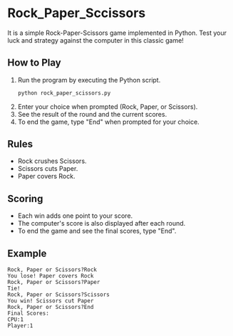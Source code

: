 # Rock_Paper_Sccissors
It is a simple Rock-Paper-Scissors game implemented in Python. Test your luck and strategy against the computer in this classic game!

## How to Play
1. Run the program by executing the Python script.
   ```bash
   python rock_paper_scissors.py
   ```
2. Enter your choice when prompted (Rock, Paper, or Scissors).
3. See the result of the round and the current scores.
4. To end the game, type "End" when prompted for your choice.

## Rules
- Rock crushes Scissors.
- Scissors cuts Paper.
- Paper covers Rock.

## Scoring
- Each win adds one point to your score.
- The computer's score is also displayed after each round.
- To end the game and see the final scores, type "End".

## Example
```
Rock, Paper or Scissors?Rock
You lose! Paper covers Rock
Rock, Paper or Scissors?Paper
Tie!
Rock, Paper or Scissors?Scissors
You win! Scissors cut Paper
Rock, Paper or Scissors?End
Final Scores:
CPU:1
Player:1
```

